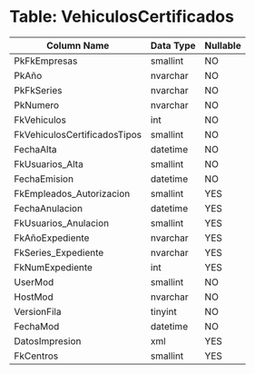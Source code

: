 # Table: VehiculosCertificados

| Column Name | Data Type | Nullable |
|-------------|-----------|----------|
| PkFkEmpresas | smallint | NO |
| PkAño | nvarchar | NO |
| PkFkSeries | nvarchar | NO |
| PkNumero | nvarchar | NO |
| FkVehiculos | int | NO |
| FkVehiculosCertificadosTipos | smallint | NO |
| FechaAlta | datetime | NO |
| FkUsuarios_Alta | smallint | NO |
| FechaEmision | datetime | NO |
| FkEmpleados_Autorizacion | smallint | YES |
| FechaAnulacion | datetime | YES |
| FkUsuarios_Anulacion | smallint | YES |
| FkAñoExpediente | nvarchar | YES |
| FkSeries_Expediente | nvarchar | YES |
| FkNumExpediente | int | YES |
| UserMod | smallint | NO |
| HostMod | nvarchar | NO |
| VersionFila | tinyint | NO |
| FechaMod | datetime | NO |
| DatosImpresion | xml | YES |
| FkCentros | smallint | YES |

